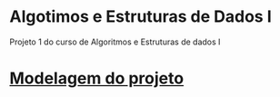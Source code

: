 # Algotimos e Estruturas de Dados I
Projeto 1 do curso de Algoritmos e Estruturas de dados I
# [Modelagem do projeto](https://coggle.it/diagram/XaB8EsyjCiYHwrcJ/t/projeto_aed1)
